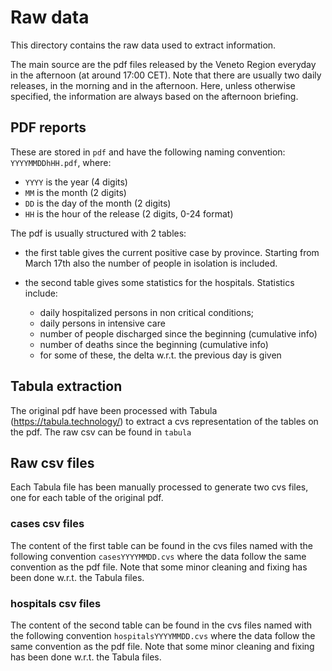 # Raw data

This directory contains the raw data used to extract information.

The main source are the pdf files released by the Veneto Region everyday in the afternoon (at around 17:00 CET).
Note that there are usually two daily releases, in the morning and in the afternoon. 
Here, unless otherwise specified, the information are always based on the afternoon briefing.


## PDF reports

These are stored in `pdf` and have the following naming convention: `YYYYMMDDhHH.pdf`, where:

* `YYYY` is the year (4 digits)
* `MM` is the month (2 digits)
* `DD` is the day of the month (2 digits)
* `HH` is the hour of the release (2 digits, 0-24 format)

The pdf is usually structured with 2 tables:

* the first table gives the current positive case by province. 
  Starting from March 17th also the number of people in isolation is included.
  
* the second table gives some statistics for the hospitals.
  Statistics include: 
  * daily hospitalized persons in non critical conditions;
  * daily persons in intensive care 
  * number of people discharged since the beginning (cumulative info)
  * number of deaths since the beginning (cumulative info)
  * for some of these, the delta w.r.t. the previous day is given


## Tabula extraction

The original pdf have been processed with Tabula (https://tabula.technology/) to extract a cvs representation of the tables on the pdf.
The raw csv can be found in `tabula`


## Raw csv files

Each Tabula file has been manually processed to generate two cvs files, one for each table of the original pdf.

### cases csv files

The content of the first table can be found in the cvs files named with the following convention `casesYYYYMMDD.cvs` where the data follow the same convention as the pdf file.
Note that some minor cleaning and fixing has been done w.r.t. the Tabula files.

### hospitals csv files

The content of the second table can be found in the cvs files named with the following convention `hospitalsYYYYMMDD.cvs` where the data follow the same convention as the pdf file.
Note that some minor cleaning and fixing has been done w.r.t. the Tabula files.
